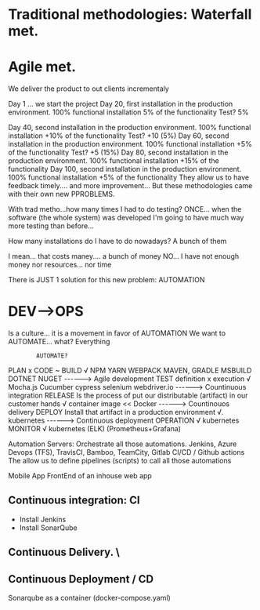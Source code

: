 # Traditional methodologies: Waterfall met.

# Agile met.

We deliver the product to out clients incrementaly

Day 1 ... we start the project
Day 20, first installation in the production environment. 100% functional installation
                                                          5% of the functionality
    Test?   5%
                                                          
Day 40, second installation in the production environment. 100% functional installation
                                                          +10% of the functionality
    Test?   +10    (5%)
Day 60, second installation in the production environment. 100% functional installation
                                                          +5% of the functionality
    Test?   +5    (15%)
Day 80, second installation in the production environment. 100% functional installation
                                                          +15% of the functionality
Day 100, second installation in the production environment. 100% functional installation
                                                          +5% of the functionality
They allow us to have feedback timely.... and more improvement...
But these methodologies came with their own new PPROBLEMS.

With trad metho...how many times I had to do testing? ONCE... when the software (the whole system) was developed
I'm going to have much way more testing than before...

How many installations do I have to do nowadays? A bunch of them

I mean... that costs maney.... a bunch of money
NO... I have not enough money nor resources... nor time

There is JUST 1 solution for this new problem: AUTOMATION

# DEV-->OPS

Is a culture... it is a movement in favor of AUTOMATION
We want to AUTOMATE... what? Everything
    
            AUTOMATE?
PLAN            x
CODE            ~
BUILD           √       NPM YARN WEBPACK          MAVEN, GRADLE        MSBUILD DOTNET NUGET
------> Agile development
TEST
    definition  x
    execution   √       Mocha.js Cucumber cypress selenium webdriver.io
------> Countinuous integration
RELEASE
    Is the process of put our distributable (artifact) in our customer hands             √    container image        << Docker
------> Countinouos delivery
DEPLOY
    Install that artifact in a production environment                                    √.   kubernetes
------> Continuous deployment
OPERATION                                                                                √    kubernetes
MONITOR                                                                                  √    kubernetes (ELK) (Prometheus+Grafana)


Automation Servers: Orchestrate all those automations.
    Jenkins, Azure Devops (TFS), TravisCI, Bamboo, TeamCity, Gitlab CI/CD / Github actions
    The allow us to define pipelines (scripts) to call all those automations

Mobile App
FrontEnd of an inhouse web app

## Continuous integration: CI

- Install Jenkins
- Install SonarQube

## Continuous Delivery.  \
## Continuous Deployment / CD

Sonarqube as a container (docker-compose.yaml)